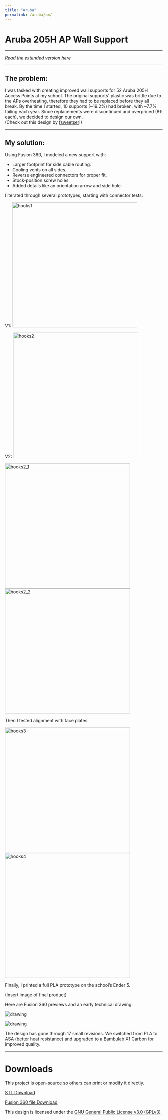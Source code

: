 ```yaml
---
title: "Aruba"
permalink: /aruba/sm/
---
```


# Aruba 205H AP Wall Support
---

_<a href="/aruba/" class="button"> Read the extended version here</a>_

---
## The problem:
I was tasked with creating improved wall supports for 52 Aruba 205H Access Points at my school. The original supports' plastic was brittle due to the APs overheating, therefore they had to be replaced before they all break. By the time I started, 10 supports (~19.2%) had broken, with ~7.7% failing each year. Since replacements were discontinued and overpriced (8€ each), we decided to design our own.  
(Check out this design by <a href="https://www.thingiverse.com/thing:4947236" target="_blank" rel="noopener noreferrer">fsweetser</a>!)

---
## My solution:
Using Fusion 360, I modeled a new support with:
- Larger footprint for side cable routing.
- Cooling vents on all sides.
- Reverse engineered connectors for proper fit.
- Stock-position screw holes.
- Added details like an orientation arrow and side hole.

I iterated through several prototypes, starting with connector tests:

V1:
<img src="../../assets/aruba/hooks1.jpg" alt="hooks1" width="400">

V2: 
<img src="../../assets/aruba/hooks2.jpg" alt="hooks2" width="400">

<img src="../../assets/aruba/hooks2_1.jpg" alt="hooks2_1" width="400"> <img src="../../assets/aruba/hooks2_2.jpg" alt="hooks2_2" width="400">

Then I tested alignment with face plates:

<img src="../../assets/aruba/hooks3.jpg" alt="hooks3" width="400"> <img src="../../assets/aruba/hooks4.jpg" alt="hooks4" width="400">

Finally, I printed a full PLA prototype on the school’s Ender 5.  

(Insert image of final product)

Here are Fusion 360 previews and an early technical drawing:

![drawing](../../assets/aruba/fusion-aruba.png)

![drawing](../../assets/aruba/technical_drawing.png)

The design has gone through 17 small revisions. We switched from PLA to ASA (better heat resistance) and upgraded to a Bambulab X1 Carbon for improved quality.

---
# Downloads
This project is open-source so others can print or modify it directly.

<a href="../../assets/aruba/Aruba_205H_wall_support.stl" class="button" download> STL Download </a>

<a href="../../assets/aruba/Aruba_205H_wall_support.f3d" class="button" download> Fusion 360 file Download </a>

This design is licensed under the <a href="https://www.gnu.org/licenses/gpl-3.0.en.html" target="_blank" rel="noopener noreferrer">GNU General Public License v3.0 (GPLv3)</a>

